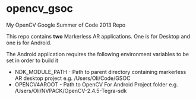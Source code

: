 opencv_gsoc
===========

My OpenCV Google Summer of Code 2013 Repo

This repo contains **two** Markerless AR applications. One is for Desktop and one is for Android.

The Android application requires the following environment variables to be set in order to build it

*   NDK_MODULE_PATH - Path to parent directory containing markerless AR desktop project e.g. /Users/Oli/Code/GSOC
*   OPENCV4AROOT - Path to OpenCV For Android Project folder e.g. /Users/Oli/NVPACK/OpenCV-2.4.5-Tegra-sdk